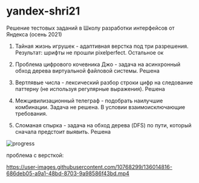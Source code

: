 # yandex-shri21

Решение тестовых заданий в Школу разработки интерфейсов от Яндекса (осень 2021)

1. Тайная жизнь игрушек - адаптивная верстка под три разрешения. Результат: шрифты не прошли pixelperfect. Остальное ок

2. Проблема цифрового кочевника Джо - задача на асинхронный обход дерева виртуальной файловой системы. Решена

3. Вертлявые числа - лексический разбор строки цифр на следование паттерну (не используя регулярные выражения). Решена

4. Межцивилизационный телеграф - подобрать наилучшие комбинации. Задача не решена. В условии взаимоисключающие требования. 

5. Сломаная спырка - задача на обход дерева (DFS) по пути, который сначала предстоит выявить. Решена


![progress](https://user-images.githubusercontent.com/10768299/136013619-de5f1fbc-f847-438b-9075-f18122435762.png)

проблема с версткой:

https://user-images.githubusercontent.com/10768299/136014816-686deb05-a9a1-48bd-8703-9a98586f43bd.mp4



